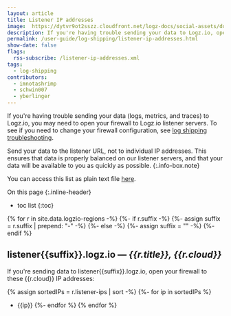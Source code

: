 ```yaml
---
layout: article
title: Listener IP addresses
image:  https://dytvr9ot2sszz.cloudfront.net/logz-docs/social-assets/docs-social.jpg
description: If you're having trouble sending your data to Logz.io, open your firewall to the relevant Logz.io listener IP addresses listed on this page.
permalink: /user-guide/log-shipping/listener-ip-addresses.html
show-date: false
flags:
  rss-subscribe: /listener-ip-addresses.xml
tags:
  - log-shipping
contributors:
  - imnotashrimp
  - schwin007
  - yberlinger
---
```


If you're having trouble sending your data (logs, metrics, and traces) to Logz.io, you may need to open your firewall to Logz.io listener servers. To see if you need to change your firewall configuration, see [log shipping troubleshooting]({{site.baseurl}}/user-guide/log-shipping/log-shipping-troubleshooting.html).

<!-- info-box-start:info -->
Send your data to the listener URL, not to individual IP addresses.
This ensures that data is properly balanced on our listener servers,
and that your data will be available to you as quickly as possible.
{:.info-box.note}
<!-- info-box-end -->

You can access this list as plain text file [here](../../IPs.txt).

On this page
{:.inline-header}

* toc list
{:toc}

{% for r in site.data.logzio-regions -%}
  {%- if r.suffix -%}
      {%- assign suffix = r.suffix | prepend: "-" -%}
    {%- else -%}
      {%- assign suffix = "" -%}
  {%- endif %}

## listener{{suffix}}.logz.io — _{{r.title}}, {{r.cloud}}_

If you're sending data to listener{{suffix}}.logz.io, open your firewall to these {{r.cloud}} IP addresses:

{% assign sortedIPs = r.listener-ips | sort -%}
{%- for ip in sortedIPs %}
* {{ip}}
{%- endfor %}
{% endfor %}